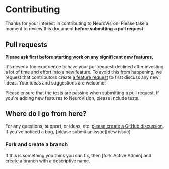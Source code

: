 # Contributing

Thanks for your interest in contributing to NeuroVision! Please take a moment to review this document **before submitting a pull request**.

## Pull requests

**Please ask first before starting work on any significant new features.**

It's never a fun experience to have your pull request declined after investing a lot of time and effort into a new feature. To avoid this from happening, we request that contributors create [a feature request](https://github.com/Shayan-Awan/NeuroVision/discussions/new?category=ideas) to first discuss any new ideas. Your ideas and suggestions are welcome!

Please ensure that the tests are passing when submitting a pull request. If you're adding new features to NeuroVision, please include tests.

## Where do I go from here?

For any questions, support, or ideas, etc. [please create a GitHub discussion](https://github.com/activeadmin/activeadmin/discussions/new). If you've noticed a bug, [please submit an issue][new issue].

### Fork and create a branch

If this is something you think you can fix, then [fork Active Admin] and create
a branch with a descriptive name.

